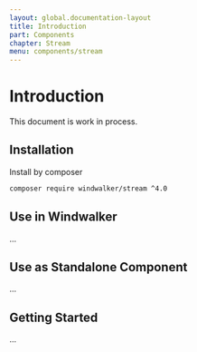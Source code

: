 ```yaml
---
layout: global.documentation-layout
title: Introduction
part: Components
chapter: Stream
menu: components/stream
---
```


# Introduction

This document is work in process.

## Installation

Install by composer

```bash
composer require windwalker/stream ^4.0
```

## Use in Windwalker

...

## Use as Standalone Component

...

## Getting Started

...
